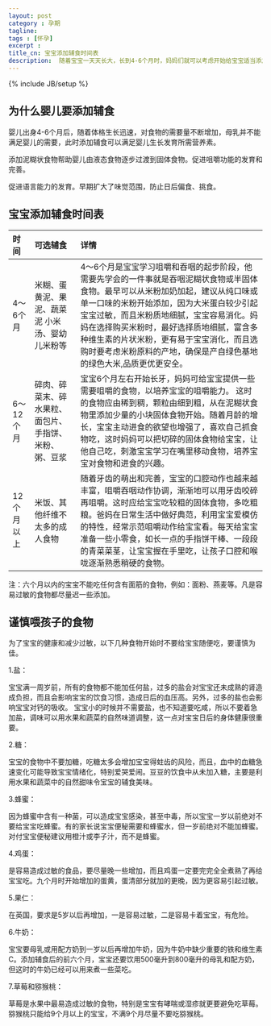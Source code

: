 ```yaml
---
layout: post
category : 孕期
tagline:
tags : [怀孕]
excerpt :
title_cn: 宝宝添加辅食时间表
description:  随着宝宝一天天长大，长到4-6个月时，妈妈们就可以考虑开始给宝宝适当添加辅食了，每个阶段需要添加的辅食种类各不相同，新手妈妈们要如何给宝宝添加辅食呢？
---
```

{% include JB/setup %}

## 为什么婴儿要添加辅食

  婴儿出身4-6个月后，随着体格生长迅速，对食物的需要量不断增加，母乳并不能满足婴儿的需要，此时添加辅食可以满足婴儿生长发育所需营养素。

  添加泥糊状食物帮助婴儿由液态食物逐步过渡到固体食物。促进咀嚼功能的发育和完善。

  促进语言能力的发育。早期扩大了味觉范围，防止日后偏食、挑食。

## 宝宝添加辅食时间表


 | 时间 | 可选辅食 | 详情 |
 | :-------- |:-------|:-----|
 | 4～6个月| 米糊、蛋黄泥、果泥、蔬菜泥 小米汤、婴幼儿米粉等 |4～6个月是宝宝学习咀嚼和吞咽的起步阶段，他需要先学会的一件事就是吞咽泥糊状食物或半固体食物。最早可以从米粉加奶加起，建议从纯口味或单一口味的米粉开始添加，因为大米蛋白较少引起宝宝过敏，而且米粉质地细腻，宝宝容易消化。妈妈在选择购买米粉时，最好选择质地细腻，富含多种维生素的片状米粉，更有易于宝宝消化，而且选购时要考虑米粉原料的产地，确保是产自绿色基地的绿色大米,品质更优更安全。|
 | 6～12个月|碎肉、碎菜末、碎水果粒、面包片、手指饼、米粉、粥、豆浆 |宝宝6个月左右开始长牙，妈妈可给宝宝提供一些需要咀嚼的食物，以培养宝宝的咀嚼能力。 这时的食物应由稀到稠，颗粒由细到粗，从在泥糊状食物里添加少量的小块固体食物开始。随着月龄的增长，宝宝主动进食的欲望也增强了，喜欢自己抓食物吃，这时妈妈可以把切碎的固体食物给宝宝，让他自己吃，刺激宝宝学习在嘴里移动食物，培养宝宝对食物和进食的兴趣。|
 | 12个月以上 | 米饭、其他纤维不太多的成人食物|随着牙齿的萌出和完善，宝宝的口腔动作也越来越丰富，咀嚼吞咽动作协调，渐渐地可以用牙齿咬碎再咀嚼。这时应给宝宝吃较粗的固体食物，多吃粗粮。爸妈在日常生活中做好典范，利用宝宝爱模仿的特性，经常示范咀嚼动作给宝宝看。每天给宝宝准备一些小零食，如长一点的手指饼干棒、一段段的青菜菜茎，让宝宝握在手里吃，让孩子口腔和喉咙逐渐熟悉稍硬的食物。 |


  注：六个月以内的宝宝不能吃任何含有面筋的食物，例如：面粉、燕麦等。凡是容易过敏的食物都尽量迟一些添加。

## 谨慎喂孩子的食物

  为了宝宝的健康和减少过敏，以下几种食物开始时不要给宝宝随便吃，要谨慎为佳。

  1.盐：

  宝宝满一周岁前，所有的食物都不能加任何盐，过多的盐会对宝宝还未成熟的肾造成负担，而且会影响宝宝的饮食习惯，造成日后的血压高。另外，过多的盐也会影响宝宝对钙的吸收。 宝宝小的时候并不需要盐，也不知道要吃咸，所以不要着急加盐，调味可以用水果和蔬菜的自然味道调整，这一点对宝宝日后的身体健康很重要。

  2.糖：

  宝宝的食物中不要加糖，吃糖太多会增加宝宝得蛀齿的风险，而且，血中的血糖急速变化可能导致宝宝情绪化，特别爱哭爱闹。豆豆的饮食中从未加入糖，主要是利用水果和蔬菜中的自然甜味令宝宝的辅食美味。

  3.蜂蜜：

  因为蜂蜜中含有一种菌，可以造成宝宝感染，甚至中毒，所以宝宝一岁以前绝对不要给宝宝吃蜂蜜。有的家长说宝宝便秘需要和蜂蜜水，但一岁前绝对不能加蜂蜜。对付宝宝便秘建议用橙汁或李子汁，而不是蜂蜜。

  4.鸡蛋：

  是容易造成过敏的食品，要尽量晚一些增加，而且鸡蛋一定要完完全全煮熟了再给宝宝吃。九个月时开始增加的蛋黄，蛋清部分就加的更晚，因为更容易引起过敏。

  5.果仁：

  在英国，要求是5岁以后再增加，一是容易过敏，二是容易卡着宝宝，有危险。

  6.牛奶：

  宝宝要母乳或用配方奶到一岁以后再增加牛奶，因为牛奶中缺少重要的铁和维生素C。添加辅食后的前六个月，宝宝还要饮用500毫升到800毫升的母乳和配方奶，但这时的牛奶已经可以用来煮一些菜吃。

  7.草莓和猕猴桃：

  草莓是水果中最易造成过敏的食物，特别是宝宝有哮喘或湿疹就更要避免吃草莓。猕猴桃只能给9个月以上的宝宝，不满9个月尽量不要吃猕猴桃。

